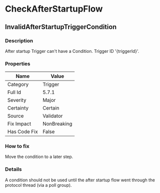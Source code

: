 ﻿---  
uid: Validator_5_7_1  
---

# CheckAfterStartupFlow

## InvalidAfterStartupTriggerCondition

### Description

After startup Trigger can't have a Condition. Trigger ID '{triggerId}'.

### Properties

| Name         | Value       |
| ------------ | ----------- |
| Category     | Trigger     |
| Full Id      | 5.7.1       |
| Severity     | Major       |
| Certainty    | Certain     |
| Source       | Validator   |
| Fix Impact   | NonBreaking |
| Has Code Fix | False       |

### How to fix

Move the condition to a later step.

### Details

A condition should not be used until the after startup flow went through the protocol thread (via a poll group).
